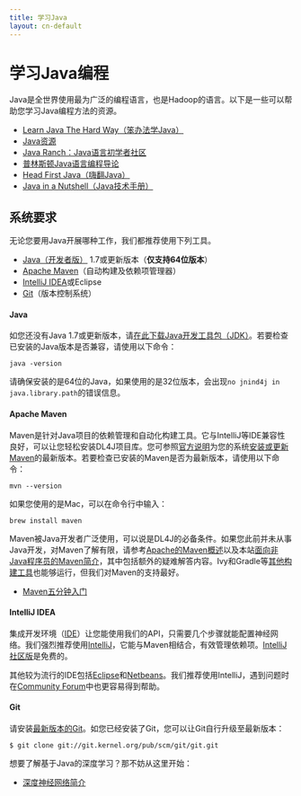 ```yaml
---
title: 学习Java
layout: cn-default
---
```


# 学习Java编程

Java是全世界使用最为广泛的编程语言，也是Hadoop的语言。以下是一些可以帮助您学习Java编程方法的资源。

* [Learn Java The Hard Way（笨办法学Java）](https://learnjavathehardway.org/)
* [Java资源](http://wiht.link/java-resources)
* [Java Ranch：Java语言初学者社区](http://javaranch.com/)
* [普林斯顿Java语言编程导论](http://introcs.cs.princeton.edu/java/home/)
* [Head First Java（嗨翻Java）](http://www.amazon.com/gp/product/0596009208)
* [Java in a Nutshell（Java技术手册）](http://www.amazon.com/gp/product/1449370829)

## 系统要求

无论您要用Java开展哪种工作，我们都推荐使用下列工具。

* [Java（开发者版）](#Java) 1.7或更新版本（**仅支持64位版本**）
* [Apache Maven](#Maven)（自动构建及依赖项管理器）
* [IntelliJ IDEA](#IntelliJ)或Eclipse
* [Git](#Git)（版本控制系统）

#### <a name="Java">Java</a>

如您还没有Java 1.7或更新版本，请[在此下载Java开发工具包（JDK）](http://www.oracle.com/technetwork/java/javase/downloads/jdk8-downloads-2133151.html)。若要检查已安装的Java版本是否兼容，请使用以下命令：

``` shell
java -version
```

请确保安装的是64位的Java，如果使用的是32位版本，会出现`no jnind4j in java.library.path`的错误信息。

#### <a name="Maven">Apache Maven</a>

Maven是针对Java项目的依赖管理和自动化构建工具。它与IntelliJ等IDE兼容性良好，可以让您轻松安装DL4J项目库。您可参照[官方说明](https://maven.apache.org/install.html)为您的系统[安装或更新Maven](https://maven.apache.org/download.cgi)的最新版本。若要检查已安装的Maven是否为最新版本，请使用以下命令：

``` shell
mvn --version
```

如果您使用的是Mac，可以在命令行中输入：

``` shell
brew install maven
```

Maven被Java开发者广泛使用，可以说是DL4J的必备条件。如果您此前并未从事Java开发，对Maven了解有限，请参考[Apache的Maven概述](http://maven.apache.org/what-is-maven.html)以及本站[面向非Java程序员的Maven简介](http://deeplearning4j.org/maven.html)，其中包括额外的疑难解答内容。Ivy和Gradle等[其他构建工具](../buildtools)也能够运行，但我们对Maven的支持最好。

* [Maven五分钟入门](http://maven.apache.org/guides/getting-started/maven-in-five-minutes.html)

#### <a name="IntelliJ">IntelliJ IDEA</a>

集成开发环境（[IDE](http://encyclopedia.thefreedictionary.com/integrated+development+environment)）让您能使用我们的API，只需要几个步骤就能配置神经网络。我们强烈推荐使用[IntelliJ](https://www.jetbrains.com/idea/download/)，它能与Maven相结合，有效管理依赖项。[IntelliJ社区版](https://www.jetbrains.com/idea/download/)是免费的。 

其他较为流行的IDE包括[Eclipse](http://books.sonatype.com/m2eclipse-book/reference/creating-sect-importing-projects.html)和[Netbeans](http://wiki.netbeans.org/MavenBestPractices)。我们推荐使用IntelliJ，遇到问题时在[Community Forum](https://community.konduit.ai/)中也更容易得到帮助。

#### <a name="Git">Git</a>

请安装[最新版本的Git](https://git-scm.com/book/en/v2/Getting-Started-Installing-Git)。如您已经安装了Git，您可以让Git自行升级至最新版本：

``` shell
$ git clone git://git.kernel.org/pub/scm/git/git.git
```

想要了解基于Java的深度学习？那不妨从这里开始：

* [深度神经网络简介](./neuralnet-overview)
